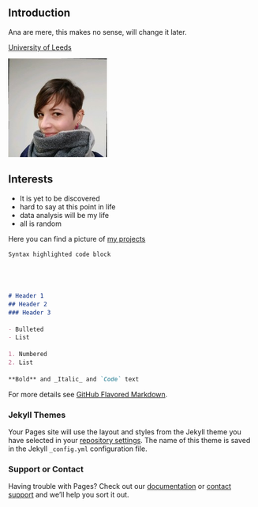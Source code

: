 ## Introduction 

Ana are mere, this makes no sense, will change it later. 

 [University of Leeds](https://www.leeds.ac.uk/) 
 
![Me photo](0.jpg)
## Interests

- It is yet to be discovered
- hard to say at this point in life
- data analysis will be my life 
- all is random 

Here you can find a picture of [my projects](projects.md)

```markdown
Syntax highlighted code block




# Header 1
## Header 2
### Header 3

- Bulleted
- List

1. Numbered
2. List

**Bold** and _Italic_ and `Code` text


```

For more details see [GitHub Flavored Markdown](https://guides.github.com/features/mastering-markdown/).

### Jekyll Themes

Your Pages site will use the layout and styles from the Jekyll theme you have selected in your [repository settings](https://github.com/ananico/ananico.github.io/settings). The name of this theme is saved in the Jekyll `_config.yml` configuration file.

### Support or Contact

Having trouble with Pages? Check out our [documentation](https://help.github.com/categories/github-pages-basics/) or [contact support](https://github.com/contact) and we’ll help you sort it out.
